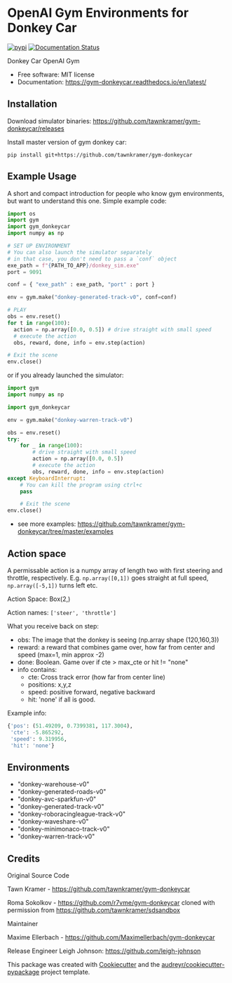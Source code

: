 # OpenAI Gym Environments for Donkey Car

[![pypi](https://img.shields.io/pypi/v/gym-donkeycar.svg)](https://pypi.python.org/pypi/gym-donkeycar) <!-- [![image](https://img.shields.io/travis/leigh-johnson/gym-donkeycar.svg)](https://travis-ci.org/leigh-johnson/gym-donkeycar) --> [![Documentation Status](https://readthedocs.org/projects/gym-donkeycar/badge/?version=latest)](https://gym-donkeycar.readthedocs.io/en/latest/?badge=latest)

Donkey Car OpenAI Gym

  - Free software: MIT license
  - Documentation: <https://gym-donkeycar.readthedocs.io/en/latest/>

## Installation

Download simulator binaries: https://github.com/tawnkramer/gym-donkeycar/releases

Install master version of gym donkey car:

```shell
pip install git+https://github.com/tawnkramer/gym-donkeycar
```

## Example Usage

A short and compact introduction for people who know gym environments,
but want to understand this one. Simple example code:

```python
import os
import gym
import gym_donkeycar
import numpy as np

# SET UP ENVIRONMENT
# You can also launch the simulator separately
# in that case, you don't need to pass a `conf` object
exe_path = f"{PATH_TO_APP}/donkey_sim.exe"
port = 9091

conf = { "exe_path" : exe_path, "port" : port }

env = gym.make("donkey-generated-track-v0", conf=conf)

# PLAY
obs = env.reset()
for t in range(100):
  action = np.array([0.0, 0.5]) # drive straight with small speed
  # execute the action
  obs, reward, done, info = env.step(action)

# Exit the scene
env.close()
```

or if you already launched the simulator:

```python
import gym
import numpy as np

import gym_donkeycar

env = gym.make("donkey-warren-track-v0")

obs = env.reset()
try:
    for _ in range(100):
        # drive straight with small speed
        action = np.array([0.0, 0.5])  
        # execute the action
        obs, reward, done, info = env.step(action)
except KeyboardInterrupt:
    # You can kill the program using ctrl+c
    pass

    # Exit the scene
env.close()
```

- see more examples: https://github.com/tawnkramer/gym-donkeycar/tree/master/examples

## Action space

A permissable action is a numpy array of length two with first steering
and throttle, respectively. E.g. `np.array([0,1])` goes straight at full
speed, `np.array([-5,1])` turns left etc.

Action Space: Box(2,)

Action names: `['steer', 'throttle']`

What you receive back on step:

- obs: The image that the donkey is seeing (np.array shape
  (120,160,3))
- reward: a reward that combines game over, how far from center and
  speed (max=1, min approx -2)
- done: Boolean. Game over if cte > max_cte or hit != "none"
- info contains:
    - cte: Cross track error (how far from center line)
    - positions: x,y,z
    - speed: positive forward, negative backward
    - hit: 'none' if all is good.

Example info:

```python
{'pos': (51.49209, 0.7399381, 117.3004),
 'cte': -5.865292,
 'speed': 9.319956,
 'hit': 'none'}
```

## Environments

- "donkey-warehouse-v0"
- "donkey-generated-roads-v0"
- "donkey-avc-sparkfun-v0"
- "donkey-generated-track-v0"
- "donkey-roboracingleague-track-v0"
- "donkey-waveshare-v0"
- "donkey-minimonaco-track-v0"
- "donkey-warren-track-v0"

## Credits

Original Source Code

Tawn Kramer - <https://github.com/tawnkramer/gym-donkeycar>

Roma Sokolkov - <https://github.com/r7vme/gym-donkeycar> cloned with
permission from <https://github.com/tawnkramer/sdsandbox>

Maintainer

Maxime Ellerbach - <https://github.com/Maximellerbach/gym-donkeycar>

Release Engineer
Leigh Johnson: https://github.com/leigh-johnson

This package was created with
[Cookiecutter](https://github.com/audreyr/cookiecutter) and the
[audreyr/cookiecutter-pypackage](https://github.com/audreyr/cookiecutter-pypackage)
project template.

